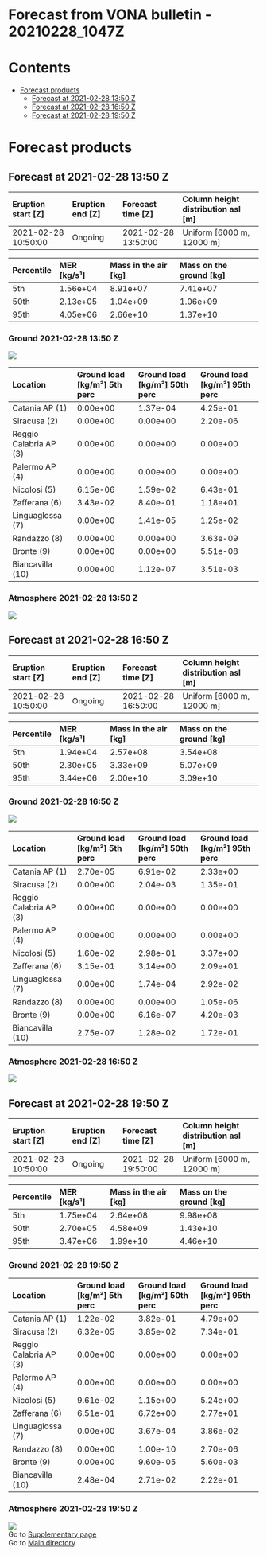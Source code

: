 
Forecast from VONA bulletin - 20210228_1047Z
============================================

Contents
========

* [Forecast products](#forecast-products)
	* [Forecast at 2021-02-28 13:50 Z](#forecast-at-2021-02-28-1350-z)
	* [Forecast at 2021-02-28 16:50 Z](#forecast-at-2021-02-28-1650-z)
	* [Forecast at 2021-02-28 19:50 Z](#forecast-at-2021-02-28-1950-z)

# Forecast products

## Forecast at 2021-02-28 13:50 Z
  

|Eruption start [Z]|Eruption end [Z]|Forecast time [Z]|Column height distribution asl [m]|
| :--- | :--- | :--- | :--- |
|2021-02-28 10:50:00|Ongoing|2021-02-28 13:50:00|Uniform [6000 m, 12000 m]|
  
  

|Percentile|MER [kg/s¹]|Mass in the air [kg]|Mass on the ground [kg]|
| :--- | :--- | :--- | :--- |
|5th|1.56e+04|8.91e+07|7.41e+07|
|50th|2.13e+05|1.04e+09|1.06e+09|
|95th|4.05e+06|2.66e+10|1.37e+10|
  

### Ground 2021-02-28 13:50 Z
  
![](./figures/probability_grd_2021_02_28_1350_scenario_1.png)  
  
  
  
  
  
  
  
  
  

|Location|Ground load [kg/m²] 5th perc|Ground load [kg/m²] 50th perc|Ground load [kg/m²] 95th perc|
| :--- | :--- | :--- | :--- |
|Catania AP (1)|0.00e+00|1.37e-04|4.25e-01|
|Siracusa (2)|0.00e+00|0.00e+00|2.20e-06|
|Reggio Calabria AP (3)|0.00e+00|0.00e+00|0.00e+00|
|Palermo AP (4)|0.00e+00|0.00e+00|0.00e+00|
|Nicolosi (5)|6.15e-06|1.59e-02|6.43e-01|
|Zafferana (6)|3.43e-02|8.40e-01|1.18e+01|
|Linguaglossa (7)|0.00e+00|1.41e-05|1.25e-02|
|Randazzo (8)|0.00e+00|0.00e+00|3.63e-09|
|Bronte (9)|0.00e+00|0.00e+00|5.51e-08|
|Biancavilla (10)|0.00e+00|1.12e-07|3.51e-03|
  

### Atmosphere 2021-02-28 13:50 Z
  
![](./figures/probability_air_2021_02_28_1350_scenario_1_conclev_2.png)
## Forecast at 2021-02-28 16:50 Z
  

|Eruption start [Z]|Eruption end [Z]|Forecast time [Z]|Column height distribution asl [m]|
| :--- | :--- | :--- | :--- |
|2021-02-28 10:50:00|Ongoing|2021-02-28 16:50:00|Uniform [6000 m, 12000 m]|
  
  

|Percentile|MER [kg/s¹]|Mass in the air [kg]|Mass on the ground [kg]|
| :--- | :--- | :--- | :--- |
|5th|1.94e+04|2.57e+08|3.54e+08|
|50th|2.30e+05|3.33e+09|5.07e+09|
|95th|3.44e+06|2.00e+10|3.09e+10|
  

### Ground 2021-02-28 16:50 Z
  
![](./figures/probability_grd_2021_02_28_1650_scenario_1.png)  
  
  
  
  
  
  
  
  
  

|Location|Ground load [kg/m²] 5th perc|Ground load [kg/m²] 50th perc|Ground load [kg/m²] 95th perc|
| :--- | :--- | :--- | :--- |
|Catania AP (1)|2.70e-05|6.91e-02|2.33e+00|
|Siracusa (2)|0.00e+00|2.04e-03|1.35e-01|
|Reggio Calabria AP (3)|0.00e+00|0.00e+00|0.00e+00|
|Palermo AP (4)|0.00e+00|0.00e+00|0.00e+00|
|Nicolosi (5)|1.60e-02|2.98e-01|3.37e+00|
|Zafferana (6)|3.15e-01|3.14e+00|2.09e+01|
|Linguaglossa (7)|0.00e+00|1.74e-04|2.92e-02|
|Randazzo (8)|0.00e+00|0.00e+00|1.05e-06|
|Bronte (9)|0.00e+00|6.16e-07|4.20e-03|
|Biancavilla (10)|2.75e-07|1.28e-02|1.72e-01|
  

### Atmosphere 2021-02-28 16:50 Z
  
![](./figures/probability_air_2021_02_28_1650_scenario_1_conclev_2.png)
## Forecast at 2021-02-28 19:50 Z
  

|Eruption start [Z]|Eruption end [Z]|Forecast time [Z]|Column height distribution asl [m]|
| :--- | :--- | :--- | :--- |
|2021-02-28 10:50:00|Ongoing|2021-02-28 19:50:00|Uniform [6000 m, 12000 m]|
  
  

|Percentile|MER [kg/s¹]|Mass in the air [kg]|Mass on the ground [kg]|
| :--- | :--- | :--- | :--- |
|5th|1.75e+04|2.64e+08|9.98e+08|
|50th|2.70e+05|4.58e+09|1.43e+10|
|95th|3.47e+06|1.99e+10|4.46e+10|
  

### Ground 2021-02-28 19:50 Z
  
  
  
  
  
  
  
  
  
  

|Location|Ground load [kg/m²] 5th perc|Ground load [kg/m²] 50th perc|Ground load [kg/m²] 95th perc|
| :--- | :--- | :--- | :--- |
|Catania AP (1)|1.22e-02|3.82e-01|4.79e+00|
|Siracusa (2)|6.32e-05|3.85e-02|7.34e-01|
|Reggio Calabria AP (3)|0.00e+00|0.00e+00|0.00e+00|
|Palermo AP (4)|0.00e+00|0.00e+00|0.00e+00|
|Nicolosi (5)|9.61e-02|1.15e+00|5.24e+00|
|Zafferana (6)|6.51e-01|6.72e+00|2.77e+01|
|Linguaglossa (7)|0.00e+00|3.67e-04|3.86e-02|
|Randazzo (8)|0.00e+00|1.00e-10|2.70e-06|
|Bronte (9)|0.00e+00|9.60e-05|5.60e-03|
|Biancavilla (10)|2.48e-04|2.71e-02|2.22e-01|
  

### Atmosphere 2021-02-28 19:50 Z
  
![](./figures/probability_air_2021_02_28_1950_scenario_1_conclev_2.png)  
Go to [Supplementary page](Supplementary_page.md)  
Go to [Main directory](https://github.com/federicapardini/Real_time_ash_forecast)